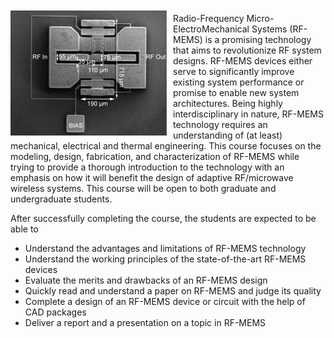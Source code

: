 <img src="/images/eec229.jpg" width="250px" style="float:left; margin-top:10px; margin-right:10px;">

Radio-Frequency Micro-ElectroMechanical Systems (RF-MEMS) is a promising technology that aims to revolutionize RF system designs. RF-MEMS devices either serve to significantly improve existing system performance or promise to enable new system architectures. Being highly interdisciplinary in nature, RF-MEMS technology requires an understanding of (at least) mechanical, electrical and thermal engineering. This course focuses on the modeling, design, fabrication, and characterization of RF-MEMS while trying to provide a thorough introduction to the technology with an emphasis on how it will benefit the design of adaptive RF/microwave wireless systems. This course will be open to both graduate and undergraduate students. 

After successfully completing the course, the students are expected to be able to

- Understand the advantages and limitations of RF-MEMS technology
- Understand the working principles of the state-of-the-art RF-MEMS devices
- Evaluate the merits and drawbacks of an RF-MEMS design
- Quickly read and understand a paper on RF-MEMS and judge its quality
- Complete a design of an RF-MEMS device or circuit with the help of CAD packages
- Deliver a report and a presentation on a topic in RF-MEMS
